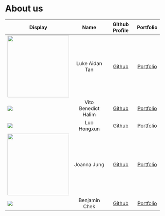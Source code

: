 # About us

| Display                                                                                                                                                                                             |        Name         |             Github Profile              |             Portfolio             |
|-----------------------------------------------------------------------------------------------------------------------------------------------------------------------------------------------------|:-------------------:|:---------------------------------------:|:---------------------------------:|
| <img src="https://avatars.githubusercontent.com/u/178822703?v=4" width="200">                                                                                                                       |   Luke Aidan Tan    | [Github](https://github.com/lukeai-tan) | [Portfolio](team/lukeAidanTan.md) |
| ![](https://media.licdn.com/dms/image/v2/D5603AQH18m1LLlHhQQ/profile-displayphoto-shrink_200_200/B56ZTQ9X.XHwAc-/0/1738672538423?e=1761782400&v=beta&t=BBDavdmKHKzxpc5_vBCRl2UWnQVq59z1hLevDBPoWZ0) | Vito Benedict Halim |   [Github](https://github.com/V1T0bh)   |  [Portfolio](team/VitoBHalim.md)  |
| ![](https://i2-prod.mirror.co.uk/article29581465.ece/ALTERNATES/s1200d/0_Paddington-Bear-the-movie.jpg)                                                                                                                                                 |     Luo Hongxun     | [Github](https://github.com/BestBearrr) |   [Portfolio](team/hongxun.md)    |
| <img src = "https://media.licdn.com/dms/image/v2/D5603AQGXs5Gmo4Mc_w/profile-displayphoto-shrink_800_800/B56ZVI6c92HsAc-/0/1740685037956?e=1762387200&v=beta&t=UehrMqcYM3baiqLZlEcjGiGGzzx_rp9AECZp6yAZ4KI" width="200"> |     Joanna Jung     |      [Github](https://github.com/joannaj00)      |  [Portfolio](team/joannaJung.md)  |
| ![](https://media.licdn.com/dms/image/v2/D5603AQFwr-8mb0WrOg/profile-displayphoto-shrink_200_200/B56ZdZbE8iGoAY-/0/1749551961451?e=1762387200&v=beta&t=L56PmTjCDQfV0fSfPcm8cy1xRJpJfjQqvkJonj-y-Qw) |     Benjamin Chek     |      [Github](https://github.com/BenyAlbatross)      |  [Portfolio](team/benjaminChek.md)  |
